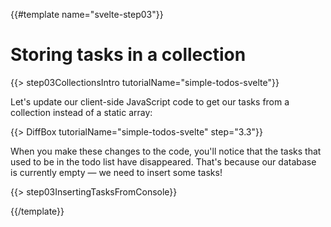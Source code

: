 {{#template name="svelte-step03"}}

# Storing tasks in a collection

{{> step03CollectionsIntro tutorialName="simple-todos-svelte"}}

Let's update our client-side JavaScript code to get our tasks from a collection instead of a static array:

{{> DiffBox tutorialName="simple-todos-svelte" step="3.3"}}

When you make these changes to the code, you'll notice that the tasks that used to be in the todo list have disappeared. That's because our database is currently empty &mdash; we need to insert some tasks!

{{> step03InsertingTasksFromConsole}}

{{/template}}
